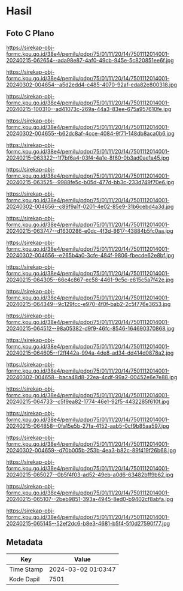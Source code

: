 # Hasil

## Foto C Plano

https://sirekap-obj-formc.kpu.go.id/38e4/pemilu/pdpr/75/01/11/20/14/7501112014001-20240215-062654--ada98e87-4af0-49cb-945e-5c820851ee6f.jpg

https://sirekap-obj-formc.kpu.go.id/38e4/pemilu/pdpr/75/01/11/20/14/7501112014001-20240302-004654--a5d2edd4-c485-4070-92af-eda82e800318.jpg

https://sirekap-obj-formc.kpu.go.id/38e4/pemilu/pdpr/75/01/11/20/14/7501112014001-20240215-100310--ad41073c-269a-44a3-83ee-675a957610fe.jpg

https://sirekap-obj-formc.kpu.go.id/38e4/pemilu/pdpr/75/01/11/20/14/7501112014001-20240302-004655--b62dc8af-4cce-4084-9f71-148db8aca0b6.jpg

https://sirekap-obj-formc.kpu.go.id/38e4/pemilu/pdpr/75/01/11/20/14/7501112014001-20240215-063322--1f7bf6a4-03f4-4a1e-8f60-0b3ad0ae1a45.jpg

https://sirekap-obj-formc.kpu.go.id/38e4/pemilu/pdpr/75/01/11/20/14/7501112014001-20240215-063525--9988fe5c-b05d-477d-bb3c-233d749f70e6.jpg

https://sirekap-obj-formc.kpu.go.id/38e4/pemilu/pdpr/75/01/11/20/14/7501112014001-20240302-004656--c89f9a1f-0201-4e02-85e9-31b6cebd4a3d.jpg

https://sirekap-obj-formc.kpu.go.id/38e4/pemilu/pdpr/75/01/11/20/14/7501112014001-20240215-063747--d1630286-e0dc-4f3d-8617-43884b5fc0aa.jpg

https://sirekap-obj-formc.kpu.go.id/38e4/pemilu/pdpr/75/01/11/20/14/7501112014001-20240302-004656--e265b4a0-3cfe-484f-9806-fbecde62e8bf.jpg

https://sirekap-obj-formc.kpu.go.id/38e4/pemilu/pdpr/75/01/11/20/14/7501112014001-20240215-064305--66e4c867-ec58-4461-9c5c-e615c5a7f42e.jpg

https://sirekap-obj-formc.kpu.go.id/38e4/pemilu/pdpr/75/01/11/20/14/7501112014001-20240215-064349--9c129fcc-e970-4f0f-bab2-2c5f776e3653.jpg

https://sirekap-obj-formc.kpu.go.id/38e4/pemilu/pdpr/75/01/11/20/14/7501112014001-20240215-064512--98a05382-d9f9-46fc-8546-164690370868.jpg

https://sirekap-obj-formc.kpu.go.id/38e4/pemilu/pdpr/75/01/11/20/14/7501112014001-20240215-064605--f2ff442a-994a-4de8-ad34-dd414d0878a2.jpg

https://sirekap-obj-formc.kpu.go.id/38e4/pemilu/pdpr/75/01/11/20/14/7501112014001-20240302-004658--baca48d8-22ea-4cdf-99a2-00452e6e7e88.jpg

https://sirekap-obj-formc.kpu.go.id/38e4/pemilu/pdpr/75/01/11/20/14/7501112014001-20240215-064733--c5f9ea82-1774-46e1-92f5-4432285f610f.jpg

https://sirekap-obj-formc.kpu.go.id/38e4/pemilu/pdpr/75/01/11/20/14/7501112014001-20240215-064858--0fa15e5b-27fa-4152-aab5-0cf9b85aa597.jpg

https://sirekap-obj-formc.kpu.go.id/38e4/pemilu/pdpr/75/01/11/20/14/7501112014001-20240302-004659--d70b005b-253b-4ea3-b82c-89f419f26b68.jpg

https://sirekap-obj-formc.kpu.go.id/38e4/pemilu/pdpr/75/01/11/20/14/7501112014001-20240215-065027--0b5f4f03-ad52-49eb-a0d6-63482bff9b62.jpg

https://sirekap-obj-formc.kpu.go.id/38e4/pemilu/pdpr/75/01/11/20/14/7501112014001-20240215-065107--2beb9851-393a-4945-8ed0-b9402cf8abfa.jpg

https://sirekap-obj-formc.kpu.go.id/38e4/pemilu/pdpr/75/01/11/20/14/7501112014001-20240215-065145--52ef2dc6-b8e3-4681-b5f4-5f0d27590f77.jpg


## Metadata

| Key        | Value               |
| ---------- | ------------------- |
| Time Stamp | 2024-03-02 01:03:47 |
| Kode Dapil | 7501                |



